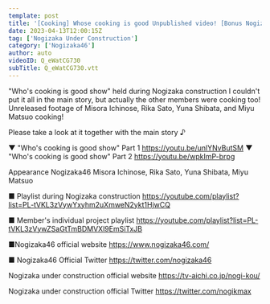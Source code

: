 ```yaml
---
template: post
title: '[Cooking] Whose cooking is good Unpublished video! [Bonus Nogizaka Under Construction]'
date: 2023-04-13T12:00:15Z
tag: ['Nogizaka Under Construction']
category: ['Nogizaka46']
author: auto 
videoID: Q_eWatCG730
subTitle: Q_eWatCG730.vtt
---
```

"Who's cooking is good show" held during Nogizaka construction
I couldn't put it all in the main story, but actually the other members were cooking too!
Unreleased footage of Misora ​​Ichinose, Rika Sato, Yuna Shibata, and Miyu Matsuo cooking!

Please take a look at it together with the main story ♪

▼ "Who's cooking is good show" Part 1
https://youtu.be/unlYNvButSM
▼ "Who's cooking is good show" Part 2
https://youtu.be/wpkImP-brpg

Appearance
Nogizaka46 Misora ​​Ichinose, Rika Sato, Yuna Shibata, Miyu Matsuo

■ Playlist during Nogizaka construction
https://youtube.com/playlist?list=PL-tVKL3zVywYxyhm2uXmweN2ykt1HjwCQ

■ Member's individual project playlist
https://youtube.com/playlist?list=PL-tVKL3zVywZSaGtTmBDMVXl9EmSiTxJB

■Nogizaka46 official website
https://www.nogizaka46.com/

■ Nogizaka46 Official Twitter
https://twitter.com/nogizaka46

Nogizaka under construction official website
https://tv-aichi.co.jp/nogi-kou/

Nogizaka under construction official Twitter
https://twitter.com/nogikmax
